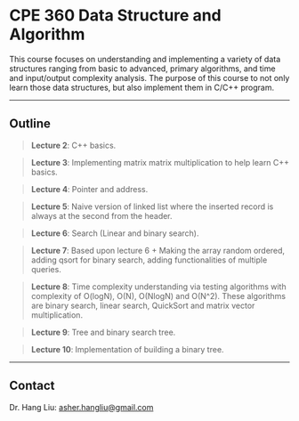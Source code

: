 # CPE 360 Data Structure and Algorithm

This course focuses on understanding and implementing a variety of data structures ranging from basic to advanced, primary algorithms, and time and input/output complexity analysis. The purpose of this course to not only learn those data structures, but also implement them in C/C++ program.


---
Outline 
---

> **Lecture 2**: C++ basics.

> **Lecture 3**: Implementing matrix matrix multiplication to help learn C++ basics.

> **Lecture 4**: Pointer and address.

> **Lecture 5**: Naive version of linked list where the inserted record is always at the second from the header.

> **Lecture 6**: Search (Linear and binary search).

> **Lecture 7**: Based upon lecture 6 + Making the array random ordered, adding qsort for binary search, adding functionalities of multiple queries.

> **Lecture 8**: Time complexity understanding via testing algorithms with complexity of O(logN), O(N), O(NlogN) and O(N^2). These algorithms are binary search, linear search, QuickSort and matrix vector multiplication.

> **Lecture 9**: Tree and binary search tree.

> **Lecture 10**: Implementation of building a binary tree.

---
Contact
---
Dr. Hang Liu: asher.hangliu@gmail.com

